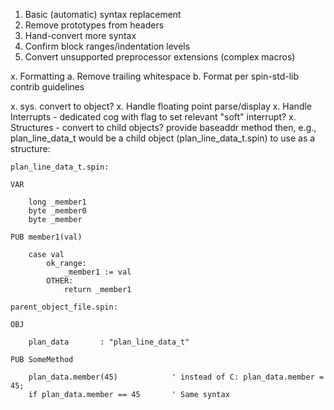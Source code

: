 1. Basic (automatic) syntax replacement
2. Remove prototypes from headers
3. Hand-convert more syntax
4. Confirm block ranges/indentation levels
5. Convert unsupported preprocessor extensions (complex macros)

x. Formatting
    a. Remove trailing whitespace
    b. Format per spin-std-lib contrib guidelines

x. sys. convert to object?
x. Handle floating point parse/display
x. Handle Interrupts - dedicated cog with flag to set relevant "soft" interrupt?
x. Structures - convert to child objects? provide baseaddr method
    then, e.g., plan_line_data_t would be a child object (plan_line_data_t.spin)
    to use as a structure:

    plan_line_data_t.spin:

    VAR

        long _member1
        byte _member0
        byte _member

    PUB member1(val)

        case val
            ok_range:
                _member1 := val
            OTHER:
                return _member1

    parent_object_file.spin:

    OBJ

        plan_data       : "plan_line_data_t"

    PUB SomeMethod

        plan_data.member(45)            ' instead of C: plan_data.member = 45;
        if plan_data.member == 45       ' Same syntax

